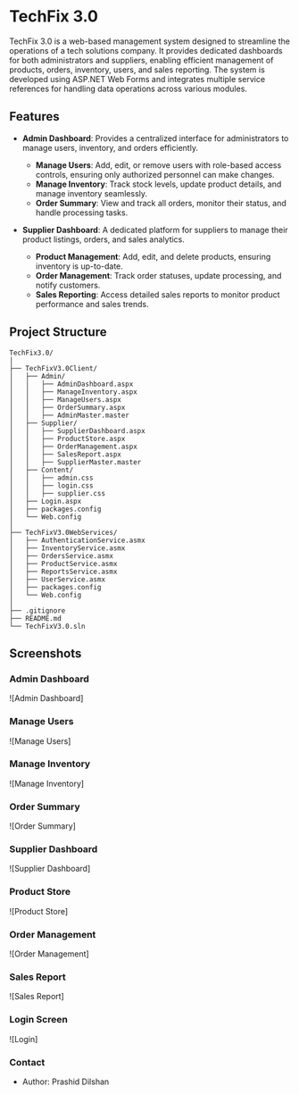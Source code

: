 # TechFix 3.0

TechFix 3.0 is a web-based management system designed to streamline the operations of a tech solutions company. It provides dedicated dashboards for both administrators and suppliers, enabling efficient management of products, orders, inventory, users, and sales reporting. The system is developed using ASP.NET Web Forms and integrates multiple service references for handling data operations across various modules.

## Features

- **Admin Dashboard**: Provides a centralized interface for administrators to manage users, inventory, and orders efficiently.
  - **Manage Users**: Add, edit, or remove users with role-based access controls, ensuring only authorized personnel can make changes.
  - **Manage Inventory**: Track stock levels, update product details, and manage inventory seamlessly.
  - **Order Summary**: View and track all orders, monitor their status, and handle processing tasks.

- **Supplier Dashboard**: A dedicated platform for suppliers to manage their product listings, orders, and sales analytics.
  - **Product Management**: Add, edit, and delete products, ensuring inventory is up-to-date.
  - **Order Management**: Track order statuses, update processing, and notify customers.
  - **Sales Reporting**: Access detailed sales reports to monitor product performance and sales trends.

## Project Structure

```plaintext
TechFix3.0/
│
├── TechFixV3.0Client/
│   ├── Admin/
│   │   ├── AdminDashboard.aspx
│   │   ├── ManageInventory.aspx
│   │   ├── ManageUsers.aspx
│   │   ├── OrderSummary.aspx
│   │   ├── AdminMaster.master
│   ├── Supplier/
│   │   ├── SupplierDashboard.aspx
│   │   ├── ProductStore.aspx
│   │   ├── OrderManagement.aspx
│   │   ├── SalesReport.aspx
│   │   ├── SupplierMaster.master
│   ├── Content/
│   │   ├── admin.css
│   │   ├── login.css
│   │   ├── supplier.css
│   ├── Login.aspx
│   ├── packages.config
│   └── Web.config
│
├── TechFixV3.0WebServices/
│   ├── AuthenticationService.asmx
│   ├── InventoryService.asmx
│   ├── OrdersService.asmx
│   ├── ProductService.asmx
│   ├── ReportsService.asmx
│   ├── UserService.asmx
│   ├── packages.config
│   └── Web.config
│
├── .gitignore
├── README.md
└── TechFixV3.0.sln
```

## Screenshots

### Admin Dashboard
![Admin Dashboard]

### Manage Users
![Manage Users]

### Manage Inventory
![Manage Inventory]

### Order Summary
![Order Summary]

### Supplier Dashboard
![Supplier Dashboard]

### Product Store
![Product Store]

### Order Management
![Order Management]

### Sales Report
![Sales Report]

### Login Screen
![Login]




### Contact

- Author: Prashid Dilshan




